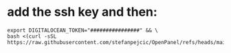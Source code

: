 # add the ssh key and then:

```
export DIGITALOCEAN_TOKEN="################" && \
bash <(curl -sSL https://raw.githubusercontent.com/stefanpejcic/OpenPanel/refs/heads/main/demo/2087/rebuild.sh)
```
